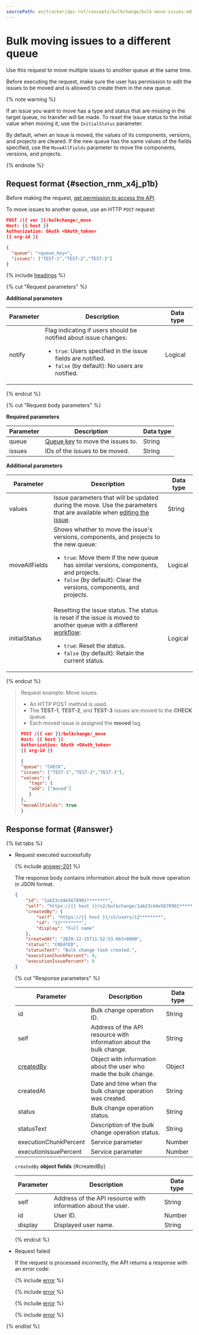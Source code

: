 ```yaml
---
sourcePath: en/tracker/api-ref/concepts/bulkchange/bulk-move-issues.md
---
```

# Bulk moving issues to a different queue

Use this request to move multiple issues to another queue at the same time.

Before executing the request, make sure the user has permission to edit the issues to be moved and is allowed to create them in the new queue.

{% note warning %}

If an issue you want to move has a type and status that are missing in the target queue, no transfer will be made. To reset the issue status to the initial value when moving it, use the `InitialStatus` parameter.

By default, when an issue is moved, the values of its components, versions, and projects are cleared. If the new queue has the same values of the fields specified, use the `MoveAllFields` parameter to move the components, versions, and projects.

{% endnote %}

## Request format {#section_rnm_x4j_p1b}

Before making the request, [get permission to access the API](../access.md).

To move issues to another queue, use an HTTP `POST` request:

```json
POST /{{ ver }}/bulkchange/_move
Host: {{ host }}
Authorization: OAuth <OAuth_token>
{{ org-id }}

{
  "queue": "<queue_key>",
  "issues": ["TEST-1","TEST-2","TEST-3"]
}
```

{% include [headings](../../../_includes/tracker/api/headings.md) %}

{% cut "Request parameters" %}

**Additional parameters**

| Parameter | Description | Data type |
-------- | -------- | ----------
| notify | Flag indicating if users should be notified about issue changes:<ul><li>`true`: Users specified in the issue fields are notified.</li><li>`false` (by default): No users are notified.</li></ul> | Logical |

{% endcut %}

{% cut "Request body parameters" %}

**Required parameters**

| Parameter | Description | Data type |
-------- | -------- | ----------
| queue | [Queue key](../../manager/create-queue.md#key) to move the issues to. | String |
| issues | IDs of the issues to be moved. | String |

**Additional parameters**

| Parameter | Description | Data type |
-------- | -------- | ----------
| values | Issue parameters that will be updated during the move. Use the parameters that are available when [editing the issue](../issues/patch-issue.md#req-get-params). | String |
| moveAllFields | Shows whether to move the issue's versions, components, and projects to the new queue:<ul><li>`true`: Move them if the new queue has similar versions, components, and projects.</li><li>`false` (by default): Clear the versions, components, and projects.</li></ul> | Logical |
| initialStatus | Resetting the issue status. The status is reset if the issue is moved to another queue with a different [workflow](../../manager/add-workflow.md):<ul><li>`true`: Reset the status.</li><li>`false` (by default): Retain the current status.</li></ul> | Logical |

{% endcut %}

> Request example: Move issues.
>
> - An HTTP POST method is used.
> - The **TEST-1**, **TEST-2**, and **TEST-3** issues are moved to the **CHECK** queue.
> - Each moved issue is assigned the **moved** tag.
>
> ```json
> POST /{{ ver }}/bulkchange/_move
> Host: {{ host }}
> Authorization: OAuth <OAuth_token>
> {{ org-id }}
>
> {
> "queue": "CHECK",
> "issues": ["TEST-1","TEST-2","TEST-3"],
> "values": {
>    "tags": {
>    "add": ["moved"]
>    }
> },
> "moveAllFields": true
> }
> ```

## Response format {#answer}

{% list tabs %}

- Request executed successfully

   {% include [answer-201](../../../_includes/tracker/api/answer-201.md) %}

   The response body contains information about the bulk move operation in JSON format.

   ```json
   {
       "id": "1ab23cd4e5678901********",
       "self": "https://{{ host }}/v2/bulkchange/1ab23cd4e5678901********",
       "createdBy": {
           "self": "https://{{ host }}/v2/users/12********",
           "id": "12********",
           "display": "Full name"
       },
       "createdAt": "2020-12-15T11:52:53.665+0000",
       "status": "CREATED",
       "statusText": "Bulk change task created.",
       "executionChunkPercent": 0,
       "executionIssuePercent": 0
   }
   ```

   {% cut "Response parameters" %}

   | Parameter | Description | Data type |
   -------- | -------- | ----------
   | id | Bulk change operation ID. | String |
   | self | Address of the API resource with information about the bulk change. | String |
   | [createdBy](#createdBy) | Object with information about the user who made the bulk change. | Object |
   | createdAt | Date and time when the bulk change operation was created. | String |
   | status | Bulk change operation status. | String |
   | statusText | Description of the bulk change operation status. | String |
   | executionChunkPercent | Service parameter | Number |
   | executionIssuePercent | Service parameter | Number |

   `createdBy` **object fields** {#createdBy}

   | Parameter | Description | Data type |
   -------- | -------- | ----------
   | self | Address of the API resource with information about the user. | String |
   | id | User ID. | Number |
   | display | Displayed user name. | String |

   {% endcut %}

- Request failed

   If the request is processed incorrectly, the API returns a response with an error code:

   {% include [error](../../../_includes/tracker/api/answer-error-400.md) %}

   {% include [error](../../../_includes/tracker/api/answer-error-401.md) %}

   {% include [error](../../../_includes/tracker/api/answer-error-403.md) %}

   {% include [error](../../../_includes/tracker/api/answer-error-422.md) %}

{% endlist %}
